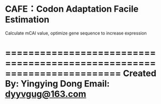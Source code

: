 # CAFE：Codon Adaptation Facile Estimation
Calculate mCAI value, optimize gene sequence to increase expression

========================================================================
 Created By: Yingying Dong
 Email: dyyvgug@163.com
========================================================================







